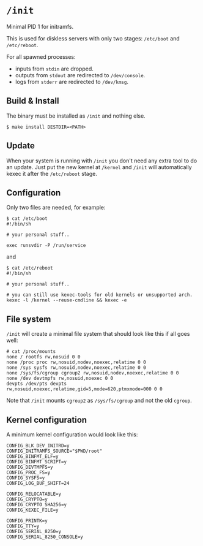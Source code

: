 # `/init`
Minimal PID 1 for initramfs.

This is used for diskless servers with only two stages: `/etc/boot` and `/etc/reboot`.

For all spawned processes:
- inputs from `stdin` are dropped.
- outputs from `stdout` are redirected to `/dev/console`.
- logs from `stderr` are redirected to `/dev/kmsg`.

## Build & Install

The binary must be installed as `/init` and nothing else.

    $ make install DESTDIR=<PATH>

## Update

When your system is running with `/init` you don't need any extra tool to do an update.
Just put the new kernel at `/kernel` and `/init` will automatically kexec it after the `/etc/reboot` stage.

## Configuration

Only two files are needed, for example:

    $ cat /etc/boot
    #!/bin/sh

    # your personal stuff..

    exec runsvdir -P /run/service

and

    $ cat /etc/reboot
    #!/bin/sh

    # your personal stuff..

    # you can still use kexec-tools for old kernels or unsupported arch.
    kexec -l /kernel --reuse-cmdline && kexec -e

## File system

`/init` will create a minimal file system that should look like this if all goes well:

    # cat /proc/mounts
    none / rootfs rw,nosuid 0 0
    none /proc proc rw,nosuid,nodev,noexec,relatime 0 0
    none /sys sysfs rw,nosuid,nodev,noexec,relatime 0 0
    none /sys/fs/cgroup cgroup2 rw,nosuid,nodev,noexec,relatime 0 0
    none /dev devtmpfs rw,nosuid,noexec 0 0
    devpts /dev/pts devpts rw,nosuid,noexec,relatime,gid=5,mode=620,ptmxmode=000 0 0

Note that `/init` mounts `cgroup2` as `/sys/fs/cgroup` and not the old `cgroup`.

## Kernel configuration

A minimum kernel configuration would look like this:

    CONFIG_BLK_DEV_INITRD=y
    CONFIG_INITRAMFS_SOURCE="$PWD/root"
    CONFIG_BINFMT_ELF=y
    CONFIG_BINFMT_SCRIPT=y
    CONFIG_DEVTMPFS=y
    CONFIG_PROC_FS=y
    CONFIG_SYSFS=y
    CONFIG_LOG_BUF_SHIFT=24

    CONFIG_RELOCATABLE=y
    CONFIG_CRYPTO=y
    CONFIG_CRYPTO_SHA256=y
    CONFIG_KEXEC_FILE=y

    CONFIG_PRINTK=y
    CONFIG_TTY=y
    CONFIG_SERIAL_8250=y
    CONFIG_SERIAL_8250_CONSOLE=y
